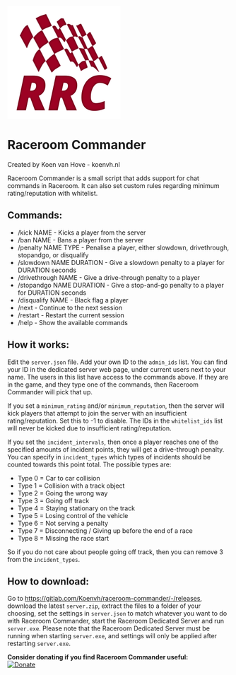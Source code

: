 ![logo](logo.png)

# Raceroom Commander
Created by Koen van Hove - koenvh.nl

Raceroom Commander is a small script that adds support for chat commands in Raceroom.
It can also set custom rules regarding minimum rating/reputation with whitelist.

## Commands:
- /kick NAME - Kicks a player from the server
- /ban NAME - Bans a player from the server
- /penalty NAME TYPE - Penalise a player, either slowdown, drivethrough, stopandgo, or disqualify
- /slowdown NAME DURATION - Give a slowdown penalty to a player for DURATION seconds
- /drivethrough NAME - Give a drive-through penalty to a player
- /stopandgo NAME DURATION - Give a stop-and-go penalty to a player for DURATION seconds
- /disqualify NAME - Black flag a player
- /next - Continue to the next session
- /restart - Restart the current session
- /help - Show the available commands

## How it works:
Edit the `server.json` file. Add your own ID to the `admin_ids` list. 
You can find your ID in the dedicated server web page, under current users next to your name.
The users in this list have access to the commands above. 
If they are in the game, and they type one of the commands, then Raceroom Commander will pick that up.

If you set a `minimum_rating` and/or `minimum_reputation`, then the server will kick players that 
attempt to join the server with an insufficient rating/reputation. Set this to -1 to disable.
The IDs in the `whitelist_ids` list will never be kicked due to insufficient rating/reputation.

If you set the `incident_intervals`, then once a player reaches one of the specified amounts of incident points, 
they will get a drive-through penalty. You can specify in `incident_types` which types of incidents should be 
counted towards this point total. The possible types are:
- Type 0 = Car to car collision
- Type 1 = Collision with a track object
- Type 2 = Going the wrong way
- Type 3 = Going off track
- Type 4 = Staying stationary on the track
- Type 5 = Losing control of the vehicle
- Type 6 = Not serving a penalty
- Type 7 = Disconnecting / Giving up before the end of a race
- Type 8 = Missing the race start

So if you do not care about people going off track, then you can remove 3 from the `incident_types`. 

## How to download:
Go to https://gitlab.com/Koenvh/raceroom-commander/-/releases, download the latest `server.zip`,
extract the files to a folder of your choosing, set the settings in `server.json` to match whatever 
you want to do with Raceroom Commander, start the Raceroom Dedicated Server and run `server.exe`. 
Please note that the Raceroom Dedicated Server must be running when starting `server.exe`, and settings
will only be applied after restarting `server.exe`.

**Consider donating if you find Raceroom Commander useful:**  
[![Donate](https://www.paypalobjects.com/en_US/GB/i/btn/btn_donateCC_LG.gif)](https://www.paypal.com/cgi-bin/webscr?cmd=_s-xclick&hosted_button_id=XN358TP8M3J26&source=url)